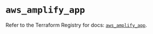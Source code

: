 # `aws_amplify_app`

Refer to the Terraform Registry for docs: [`aws_amplify_app`](https://registry.terraform.io/providers/hashicorp/aws/5.94.1/docs/resources/amplify_app).
